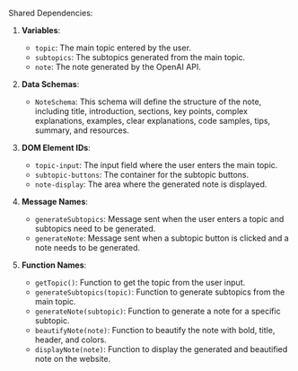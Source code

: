 Shared Dependencies:

1. **Variables**: 
   - `topic`: The main topic entered by the user.
   - `subtopics`: The subtopics generated from the main topic.
   - `note`: The note generated by the OpenAI API.

2. **Data Schemas**: 
   - `NoteSchema`: This schema will define the structure of the note, including title, introduction, sections, key points, complex explanations, examples, clear explanations, code samples, tips, summary, and resources.

3. **DOM Element IDs**: 
   - `topic-input`: The input field where the user enters the main topic.
   - `subtopic-buttons`: The container for the subtopic buttons.
   - `note-display`: The area where the generated note is displayed.

4. **Message Names**: 
   - `generateSubtopics`: Message sent when the user enters a topic and subtopics need to be generated.
   - `generateNote`: Message sent when a subtopic button is clicked and a note needs to be generated.

5. **Function Names**: 
   - `getTopic()`: Function to get the topic from the user input.
   - `generateSubtopics(topic)`: Function to generate subtopics from the main topic.
   - `generateNote(subtopic)`: Function to generate a note for a specific subtopic.
   - `beautifyNote(note)`: Function to beautify the note with bold, title, header, and colors.
   - `displayNote(note)`: Function to display the generated and beautified note on the website.